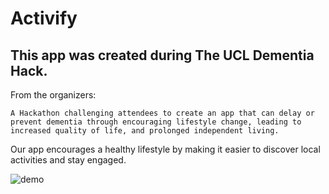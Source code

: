 # Activify

## This app was created during The UCL Dementia Hack.

From the organizers:

```
A Hackathon challenging attendees to create an app that can delay or prevent dementia through encouraging lifestyle change, leading to increased quality of life, and prolonged independent living.
```

Our app encourages a healthy lifestyle by making it easier to discover local activities and stay engaged.

![demo](demo.gif)
